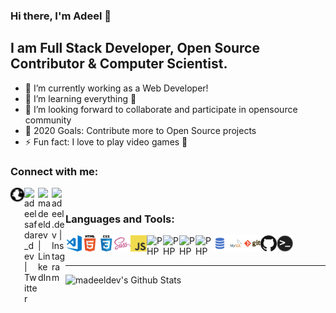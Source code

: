 ### Hi there, I'm Adeel 👋

## I am Full Stack Developer, Open Source Contributor & Computer Scientist.

- 🔭 I’m currently working as a Web Developer!
- 🌱 I’m learning everything 🤣
- 👯 I’m looking forward to collaborate and participate in opensource community
- 🥅 2020 Goals: Contribute more to Open Source projects
- ⚡ Fun fact: I love to play video games 🤔

### Connect with me:

[<img align="left" alt="adeelsafdar.netlify.app" width="22px" src="https://raw.githubusercontent.com/iconic/open-iconic/master/svg/globe.svg" />][website]
[<img align="left" alt="adeelsafdar_dev | Twitter" width="22px" src="https://cdn.jsdelivr.net/npm/simple-icons@v3/icons/twitter.svg" />][twitter]
[<img align="left" alt="madeeldev | LinkedIn" width="22px" src="https://cdn.jsdelivr.net/npm/simple-icons@v3/icons/linkedin.svg" />][linkedin]
[<img align="left" alt="adeel.dev | Instagram" width="22px" src="https://cdn.jsdelivr.net/npm/simple-icons@v3/icons/instagram.svg" />][instagram]

<br />

### Languages and Tools:

<img align="left" alt="Visual Studio Code" width="26px" src="https://raw.githubusercontent.com/github/explore/80688e429a7d4ef2fca1e82350fe8e3517d3494d/topics/visual-studio-code/visual-studio-code.png" />
<img align="left" alt="HTML5" width="26px" src="https://raw.githubusercontent.com/github/explore/80688e429a7d4ef2fca1e82350fe8e3517d3494d/topics/html/html.png" />
<img align="left" alt="CSS3" width="26px" src="https://raw.githubusercontent.com/github/explore/80688e429a7d4ef2fca1e82350fe8e3517d3494d/topics/css/css.png" />
<img align="left" alt="Sass" width="26px" src="https://raw.githubusercontent.com/github/explore/80688e429a7d4ef2fca1e82350fe8e3517d3494d/topics/sass/sass.png" />
<img align="left" alt="JavaScript" width="26px" src="https://raw.githubusercontent.com/github/explore/80688e429a7d4ef2fca1e82350fe8e3517d3494d/topics/javascript/javascript.png" />
<img align="left" alt="PHP" width="26px" src="https://img.icons8.com/metro/52/000000/php.png" />
<img align="left" alt="PHP" width="26px" src="http://simpleicons.org/icons/codeigniter.svg" />
<img align="left" alt="PHP" width="26px" src="http://simpleicons.org/icons/laravel.svg" />
<img align="left" alt="PHP" width="26px" src="https://img.icons8.com/ios-filled/50/000000/yii-framework.png" />
<img align="left" alt="SQL" width="26px" src="https://raw.githubusercontent.com/github/explore/80688e429a7d4ef2fca1e82350fe8e3517d3494d/topics/sql/sql.png" />
<img align="left" alt="MySQL" width="26px" src="https://raw.githubusercontent.com/github/explore/80688e429a7d4ef2fca1e82350fe8e3517d3494d/topics/mysql/mysql.png" />
<img align="left" alt="Git" width="26px" src="https://raw.githubusercontent.com/github/explore/80688e429a7d4ef2fca1e82350fe8e3517d3494d/topics/git/git.png" />
<img align="left" alt="GitHub" width="26px" src="https://raw.githubusercontent.com/github/explore/78df643247d429f6cc873026c0622819ad797942/topics/github/github.png" />
<img align="left" alt="HTML5" width="26px" src="https://raw.githubusercontent.com/github/explore/80688e429a7d4ef2fca1e82350fe8e3517d3494d/topics/terminal/terminal.png" />

<br />
<br />

---

<img align="left" alt="madeeldev's Github Stats" src="https://github-readme-stats.vercel.app/api?username=madeeldev&count_private=true&show_icons=true&hide_border=true&theme=tokyonight" />

[website]: https://adeelsafdar.netlify.app/
[twitter]: https://twitter.com/adeelsafdar_dev
[instagram]: https://instagram.com/adeel.dev
[linkedin]: https://linkedin.com/in/madeeldev
